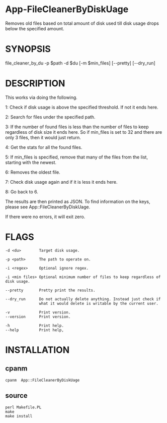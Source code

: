 # App-FileCleanerByDiskUage

Removes old files based on total amount of disk used till disk usage drops below the specified amount.

# SYNOPSIS

file_cleaner_by_du -p $path -d $du [-m $min_files] [--pretty] [--dry_run]

# DESCRIPTION

This works via doing the following.

1: Check if disk usage is above the specified threshold. If not it ends here.

2: Search for files under the specified path.

3: If the number of found files is less than the number of files to keep regardless
of disk size it ends here. So if min_files is set to 32 and there are only 3 files,
then it would just return.

4: Get the stats for all the found files.

5: If min_files is specified, remove that many of the files from the list, starting
with the newest.

6: Removes the oldest file.

7: Check disk usage again and if it is less it ends here.

8: Go back to 6.

The results are then printed as JSON. To find information on the keys, please
see App::FileCleanerByDiskUage.

If there were no errors, it will exit zero.

# FLAGS

```
-d <du>        Target disk usage.

-p <path>      The path to operate on.

-i <regex>     Optional ignore regex.

-i <min files> Optional minimum number of files to keep regardless of disk usage.

--pretty       Pretty print the results.

--dry_run      Do not actually delete anything. Instead just check if
               what it would delete is writable by the current user.

-v             Print version.
--version      Print version.

-h             Print help.
--help         Print help,
```

# INSTALLATION

## cpanm

```
cpanm  App::FileCleanerByDiskUage
```

## source

```
perl Makefile.PL
make
make install
```
